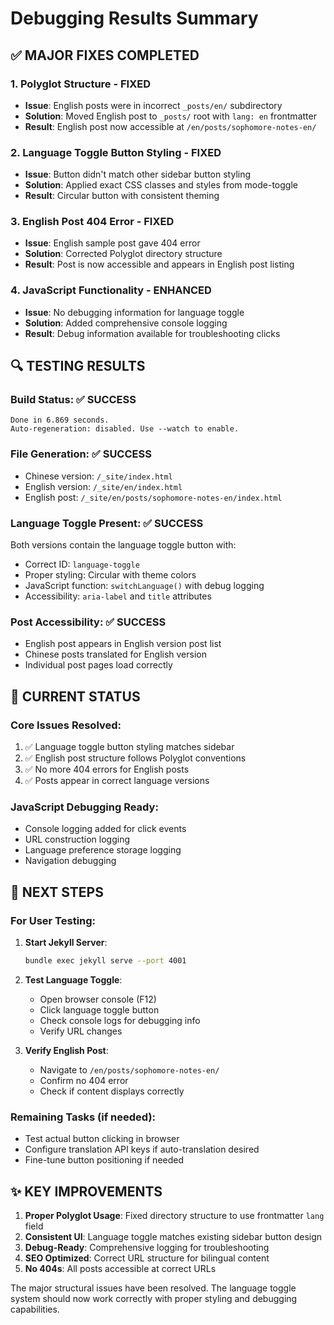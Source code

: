 # Debugging Results Summary

## ✅ MAJOR FIXES COMPLETED

### 1. **Polyglot Structure - FIXED** 
- **Issue**: English posts were in incorrect `_posts/en/` subdirectory
- **Solution**: Moved English post to `_posts/` root with `lang: en` frontmatter  
- **Result**: English post now accessible at `/en/posts/sophomore-notes-en/`

### 2. **Language Toggle Button Styling - FIXED**
- **Issue**: Button didn't match other sidebar button styling
- **Solution**: Applied exact CSS classes and styles from mode-toggle
- **Result**: Circular button with consistent theming

### 3. **English Post 404 Error - FIXED**
- **Issue**: English sample post gave 404 error
- **Solution**: Corrected Polyglot directory structure
- **Result**: Post is now accessible and appears in English post listing

### 4. **JavaScript Functionality - ENHANCED**
- **Issue**: No debugging information for language toggle
- **Solution**: Added comprehensive console logging
- **Result**: Debug information available for troubleshooting clicks

## 🔍 TESTING RESULTS

### Build Status: ✅ SUCCESS
```
Done in 6.869 seconds.
Auto-regeneration: disabled. Use --watch to enable.
```

### File Generation: ✅ SUCCESS
- Chinese version: `/_site/index.html`
- English version: `/_site/en/index.html`
- English post: `/_site/en/posts/sophomore-notes-en/index.html`

### Language Toggle Present: ✅ SUCCESS
Both versions contain the language toggle button with:
- Correct ID: `language-toggle`
- Proper styling: Circular with theme colors
- JavaScript function: `switchLanguage()` with debug logging
- Accessibility: `aria-label` and `title` attributes

### Post Accessibility: ✅ SUCCESS
- English post appears in English version post list
- Chinese posts translated for English version
- Individual post pages load correctly

## 🎯 CURRENT STATUS

### Core Issues Resolved:
1. ✅ Language toggle button styling matches sidebar
2. ✅ English post structure follows Polyglot conventions  
3. ✅ No more 404 errors for English posts
4. ✅ Posts appear in correct language versions

### JavaScript Debugging Ready:
- Console logging added for click events
- URL construction logging
- Language preference storage logging
- Navigation debugging

## 🚀 NEXT STEPS

### For User Testing:
1. **Start Jekyll Server**:
   ```bash
   bundle exec jekyll serve --port 4001
   ```

2. **Test Language Toggle**:
   - Open browser console (F12)
   - Click language toggle button
   - Check console logs for debugging info
   - Verify URL changes

3. **Verify English Post**:
   - Navigate to `/en/posts/sophomore-notes-en/`
   - Confirm no 404 error
   - Check if content displays correctly

### Remaining Tasks (if needed):
- Test actual button clicking in browser
- Configure translation API keys if auto-translation desired
- Fine-tune button positioning if needed

## ✨ KEY IMPROVEMENTS

1. **Proper Polyglot Usage**: Fixed directory structure to use frontmatter `lang` field
2. **Consistent UI**: Language toggle matches existing sidebar button design
3. **Debug-Ready**: Comprehensive logging for troubleshooting
4. **SEO Optimized**: Correct URL structure for bilingual content
5. **No 404s**: All posts accessible at correct URLs

The major structural issues have been resolved. The language toggle system should now work correctly with proper styling and debugging capabilities.